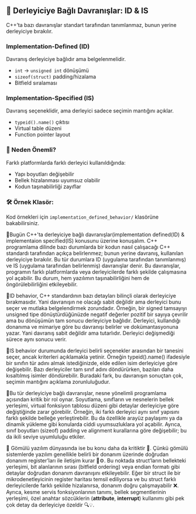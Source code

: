 ## 🧳 Derleyiciye Bağlı Davranışlar: ID & IS

C++’ta bazı davranışlar standart tarafından tanımlanmaz, bunun yerine derleyiciye bırakılır.

### Implementation-Defined (ID)
Davranış derleyiciye bağlıdır ama belgelenmelidir.
- `int` → `unsigned int` dönüşümü
- `sizeof(struct)` padding/hizalama
- Bitfield sıralaması

### Implementation-Specified (IS)
Davranış seçeneklidir, ama derleyici sadece seçimin mantığını açıklar.
- `typeid().name()` çıktısı
- Virtual table düzeni
- Function pointer layout

### 🧠 Neden Önemli?
Farklı platformlarda farklı derleyici kullanıldığında:
- Yapı boyutları değişebilir
- Bellek hizalanması uyumsuz olabilir
- Kodun taşınabilirliği zayıflar

### 🛠️ Örnek Klasör:
Kod örnekleri için `implementation_defined_behavior/` klasörüne bakabilirsiniz.


🧳Bugün C++'ta derleyiciye bağlı davranışlar(implementation defined(ID) & implementaion specified(IS) konusunu üzerine konuşalım. C++ programlama dilinde bazı durumlarda bir kodun nasıl çalışacağı C++ standardı tarafından açıkça belirlenmez; bunun yerine davranış, kullanılan derleyiciye bırakılır. Bu tür durumlara ID (uygulama tarafından tanımlanmış) ve IS (uygulama tarafından belirlenmiş) davranışlar denir. Bu davranışlar, programın farklı platformlarda veya derleyicilerde farklı şekilde çalışmasına yol açabilir. Bu durum, hem yazılımın taşınabilirliğini hem de öngörülebilirliğini etkileyebilir.

🧩ID behavior, C++ standardının bazı detayları bilinçli olarak derleyiciye bırakmasıdır. Yani davranışın ne olacağı sabit değildir ama derleyici bunu seçer ve mutlaka belgelendirmek zorundadır. Örneğin, bir signed tamsayıyı unsigned tipe dönüştürdüğünüzde negatif değerler pozitif bir sayıya çevrilir ama bu dönüşümün tam sonucu derleyiciye bağlıdır. Derleyici, kullandığı donanıma ve mimariye göre bu davranışı belirler ve dokümantasyonuna yazar. Yani davranış sabit değildir ama tutarlıdır. Derleyici değişmediği sürece aynı sonucu verir.

🧮IS behavior durumunda derleyici belirli seçenekler arasından bir tanesini seçer, ancak kriterleri açıklamakla yetinir. Örneğin typeid().name() ifadesiyle bir sınıfın tür adını almak istediğinizde, elde edilen isim derleyiciye göre değişebilir. Bazı derleyiciler tam sınıf adını döndürürken, bazıları daha kısaltılmış isimler döndürebilir. Buradaki fark, bu davranışın sonuçtan çok, seçimin mantığını açıklama zorunluluğudur.

🔧Bu tür derleyiciye bağlı davranışlar, nesne yönelimli programlama açısından kritik bir rol oynar. Soyutlama, sınıfların ve nesnelerin bellek yerleşimi, virtual fonksiyon tablosu düzeni gibi detaylar derleyiciye göre değiştiğinde zarar görebilir. Örneğin, iki farklı derleyici aynı sınıf yapısını farklı şekilde belleğe yerleştirebilir. Bu da özellikle arayüz paylaşımı ya da dinamik yükleme gibi konularda ciddi uyumsuzluklara yol açabilir. Ayrıca, sınıf boyutları (sizeof) padding ve alignment kurallarına göre değişebilir; bu da ikili seviye uyumluluğu etkiler.

🔌 Gömülü yazılım dünyasında ise bu konu daha da kritiktir 🚨.
 Çünkü gömülü sistemlerde yazılım genellikle belirli bir donanım üzerinde doğrudan donanım register’ları ile iletişim kurar 🧠⚙️.
 Bu noktada struct’ların bellekteki yerleşimi, bit alanlarının sırası (bitfield ordering) veya endian formatı gibi detaylar doğrudan donanım davranışını etkileyebilir.
 Eğer bir struct ile bir mikrodenetleyicinin register haritası temsil ediliyorsa ve bu struct farklı derleyicilerde farklı şekilde hizalanırsa, donanım doğru çalışmayabilir ❌.
 Ayrıca, kesme servis fonksiyonlarının tanımı, bellek segmentlerinin yerleşimi, özel anahtar sözcüklerin (__attribute__, __interrupt__) kullanımı gibi pek çok detay da derleyiciye özeldir 🔍💡.